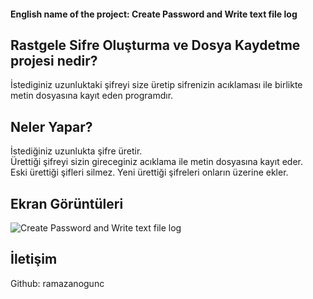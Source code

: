 #### English name of the project: Create Password and Write text file log

## Rastgele Sifre Oluşturma ve Dosya Kaydetme projesi nedir?
İstediginiz uzunluktaki şifreyi size üretip sifrenizin acıklaması ile birlikte metin dosyasına kayıt eden programdır.
## Neler Yapar?
İstediğiniz uzunlukta şifre üretir.</br> 
Ürettiği şifreyi sizin gireceginiz acıklama ile metin dosyasına kayıt eder.</br> 
Eski ürettiği şifleri silmez. Yeni ürettiği şifreleri onların üzerine ekler.</br> 
## Ekran Görüntüleri
![Create Password and Write text file log](https://user-images.githubusercontent.com/46759371/59567730-15f07200-907a-11e9-981e-bc07e3acfb38.png)
## İletişim
Github: ramazanogunc
